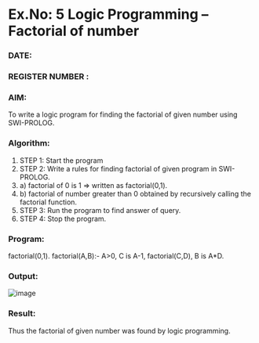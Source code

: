# Ex.No: 5   Logic Programming – Factorial of number   
### DATE:                                                                            
### REGISTER NUMBER : 
### AIM: 
To  write  a logic program for finding the factorial of given number using SWI-PROLOG. 
### Algorithm:
1. STEP 1: Start the program
2. STEP 2:  Write a rules for finding factorial of given program in SWI-PROLOG.
3.   a)	factorial of 0 is 1 => written as factorial(0,1).
4.   b)	factorial of number greater than 0 obtained by recursively calling the factorial    function.
5. STEP 3: Run the program  to find answer of  query.
6. STEP 4: Stop the program.

### Program:

factorial(0,1).
factorial(A,B):-
   A>0,
   C is A-1,
   factorial(C,D),
   B is A*D.


### Output:
![image](https://github.com/Lingasri/AI_Lab_2023-24/assets/143391929/49f69afa-42be-45af-9c13-5015aed2eef1)




### Result:
Thus the factorial of given number was found by logic programming. 
